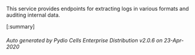 






This service provides endpoints for extracting logs in various formats and auditing internal data.

[:summary]

###### Auto generated by Pydio Cells Enterprise Distribution v2.0.6 on 23-Apr-2020
